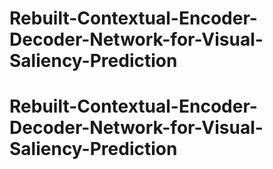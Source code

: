 # Rebuilt-Contextual-Encoder-Decoder-Network-for-Visual-Saliency-Prediction
# Rebuilt-Contextual-Encoder-Decoder-Network-for-Visual-Saliency-Prediction

